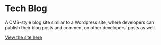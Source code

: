 # Tech Blog

A CMS-style blog site similar to a Wordpress site, where developers can publish their blog posts and comment on other developers’ posts as well.

[View the site here](https://natasa-blog-123-6be5e7bcee4c.herokuapp.com/)
